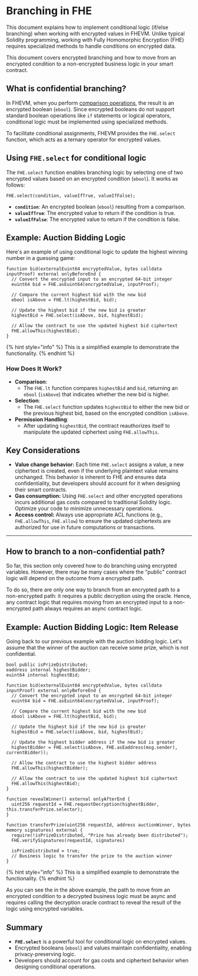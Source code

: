 # Branching in FHE

This document explains how to implement conditional logic (if/else branching) when working with encrypted values in FHEVM. Unlike typical Solidity programming, working with Fully Homomorphic Encryption (FHE) requires specialized methods to handle conditions on encrypted data.

This document covers encrypted branching and how to move from an encrypted condition to a non-encrypted business logic in your smart contract.

## What is confidential branching?

In FHEVM, when you perform [comparison operations](../operations/README.md#comparison-operations), the result is an encrypted boolean (`ebool`). Since encrypted booleans do not support standard boolean operations like `if` statements or logical operators, conditional logic must be implemented using specialized methods.

To facilitate conditional assignments, FHEVM provides the `FHE.select` function, which acts as a ternary operator for encrypted values.

## **Using `FHE.select` for conditional logic**

The `FHE.select` function enables branching logic by selecting one of two encrypted values based on an encrypted condition (`ebool`). It works as follows:

```solidity
FHE.select(condition, valueIfTrue, valueIfFalse);
```

- **`condition`**: An encrypted boolean (`ebool`) resulting from a comparison.
- **`valueIfTrue`**: The encrypted value to return if the condition is true.
- **`valueIfFalse`**: The encrypted value to return if the condition is false.

## **Example: Auction Bidding Logic**

Here's an example of using conditional logic to update the highest winning number in a guessing game:

```solidity
function bid(externalEuint64 encryptedValue, bytes calldata inputProof) external onlyBeforeEnd {
  // Convert the encrypted input to an encrypted 64-bit integer
  euint64 bid = FHE.asEuint64(encryptedValue, inputProof);

  // Compare the current highest bid with the new bid
  ebool isAbove = FHE.lt(highestBid, bid);

  // Update the highest bid if the new bid is greater
  highestBid = FHE.select(isAbove, bid, highestBid);

  // Allow the contract to use the updated highest bid ciphertext
  FHE.allowThis(highestBid);
}
```

{% hint style="info" %} 
This is a simplified example to demonstrate the functionality. 
{% endhint %}

### How Does It Work?

- **Comparison**:
  - The `FHE.lt` function compares `highestBid` and `bid`, returning an `ebool` (`isAbove`) that indicates whether the new bid is higher.
- **Selection**:
  - The `FHE.select` function updates `highestBid` to either the new bid or the previous highest bid, based on the encrypted condition `isAbove`.
- **Permission Handling**:
  - After updating `highestBid`, the contract reauthorizes itself to manipulate the updated ciphertext using `FHE.allowThis`.

## Key Considerations

- **Value change behavior:** Each time `FHE.select` assigns a value, a new ciphertext is created, even if the underlying plaintext value remains unchanged. This behavior is inherent to FHE and ensures data confidentiality, but developers should account for it when designing their smart contracts.
- &#x20;**Gas consumption:** Using `FHE.select` and other encrypted operations incurs additional gas costs compared to traditional Solidity logic. Optimize your code to minimize unnecessary operations.
- **Access control:** Always use appropriate ACL functions (e.g., `FHE.allowThis`, `FHE.allow`) to ensure the updated ciphertexts are authorized for use in future computations or transactions.

---

## How to branch to a non-confidential path?

So far, this section only covered how to do branching using encrypted variables. However, there may be many cases where the "public" contract logic will depend on the outcome from a encrypted path.

To do so, there are only one way to branch from an encrypted path to a non-encrypted path: it requires a public decryption using the oracle. Hence, any contract logic that requires moving from an encrypted input to a non-encrypted path always requires an async contract logic.

## **Example: Auction Bidding Logic: Item Release**

Going back to our previous example with the auction bidding logic. Let's assume that the winner of the auction can receive some prize, which is not confidential.

```solidity
bool public isPrizeDistributed;
eaddress internal highestBidder;
euint64 internal highestBid;

function bid(externalEuint64 encryptedValue, bytes calldata inputProof) external onlyBeforeEnd {
  // Convert the encrypted input to an encrypted 64-bit integer
  euint64 bid = FHE.asEuint64(encryptedValue, inputProof);

  // Compare the current highest bid with the new bid
  ebool isAbove = FHE.lt(highestBid, bid);

  // Update the highest bid if the new bid is greater
  highestBid = FHE.select(isAbove, bid, highestBid);

  // Update the highest bidder address if the new bid is greater
  highestBidder = FHE.select(isAbove, FHE.asEaddress(msg.sender), currentBidder));

  // Allow the contract to use the highest bidder address
  FHE.allowThis(highestBidder);

  // Allow the contract to use the updated highest bid ciphertext
  FHE.allowThis(highestBid);
}

function revealWinner() external onlyAfterEnd {
  uint256 requestId = FHE.requestDecryption(highestBidder, this.transferPrize.selector);
}

function transferPrize(uint256 requestId, address auctionWinner, bytes memory signatures) external {
  require(!isPrizeDistributed, "Prize has already been distributed");
  FHE.verifySignatures(requestId, signatures)

  isPrizeDistributed = true;
  // Business logic to transfer the prize to the auction winner
}
```

{% hint style="info" %} 
This is a simplified example to demonstrate the functionality. 
{% endhint %}

As you can see the in the above example, the path to move from an encrypted condition to a decrypted business logic must be async and requires calling the decryption oracle contract to reveal the result of the logic using encrypted variables.

## Summary

- **`FHE.select`** is a powerful tool for conditional logic on encrypted values.
- Encrypted booleans (`ebool`) and values maintain confidentiality, enabling privacy-preserving logic.
- Developers should account for gas costs and ciphertext behavior when designing conditional operations.

